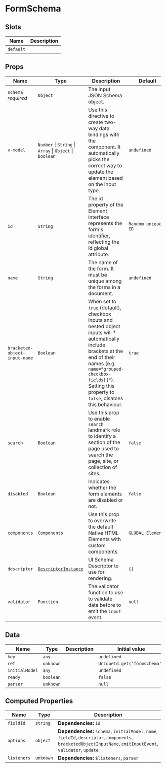 # FormSchema

## Slots

| Name      | Description |
| --------- | ----------- |
| `default` | &nbsp;      |

## Props

| Name                          | Type                                                                     | Description                                                                                                                                                                                                                                  | Default            |
| ----------------------------- | ------------------------------------------------------------------------ | -------------------------------------------------------------------------------------------------------------------------------------------------------------------------------------------------------------------------------------------- | ------------------ |
| `schema` *required*           | `Object`                                                                 | The input JSON Schema object.                                                                                                                                                                                                                |                    |
| `v-model`                     | `Number` &#124; `String` &#124; `Array` &#124; `Object` &#124; `Boolean` | Use this directive to create two-way data bindings with the component. It automatically picks the correct way to update the element based on the input type.                                                                                 | `undefined`        |
| `id`                          | `String`                                                                 | The id property of the Element interface represents the form's identifier, reflecting the id global attribute.                                                                                                                               | `Random unique ID` |
| `name`                        | `String`                                                                 | The name of the form. It must be unique among the forms in a document.                                                                                                                                                                       | `undefined`        |
| `bracketed-object-input-name` | `Boolean`                                                                | When set to `true` (default), checkbox inputs and nested object inputs will * automatically include brackets at the end of their names (e.g. `name="grouped-checkbox-fields[]"`). Setting this property to `false`, disables this behaviour. | `true`             |
| `search`                      | `Boolean`                                                                | Use this prop to enable `search` landmark role to identify a section of the page used to search the page, site, or collection of sites.                                                                                                      | `false`            |
| `disabled`                    | `Boolean`                                                                | Indicates whether the form elements are disabled or not.                                                                                                                                                                                     | `false`            |
| `components`                  | `Components`                                                             | Use this prop to overwrite the default Native HTML Elements with custom components.                                                                                                                                                          | `GLOBAL.Elements`  |
| `descriptor`                  | [`DescriptorInstance`](#descriptor-interface)                            | UI Schema Descriptor to use for rendering.                                                                                                                                                                                                   | `{}`               |
| `validator`                   | `Function`                                                               | The validator function to use to validate data before to emit the `input` event.                                                                                                                                                             | `null`             |

## Data

| Name           | Type      | Description | Initial value                |
| -------------- | --------- | ----------- | ---------------------------- |
| `key`          | `any`     |             | `undefined`                  |
| `ref`          | `unknown` |             | `UniqueId.get('formschema')` |
| `initialModel` | `any`     |             | `undefined`                  |
| `ready`        | `boolean` |             | `false`                      |
| `parser`       | `unknown` |             | `null`                       |

## Computed Properties

| Name        | Type      | Description                                                                                                                                                    |
| ----------- | --------- | -------------------------------------------------------------------------------------------------------------------------------------------------------------- |
| `fieldId`   | `string`  | **Dependencies:** `id`                                                                                                                                         |
| `options`   | `object`  | **Dependencies:** `schema`, `initialModel`, `name`, `fieldId`, `descriptor`, `components`, `bracketedObjectInputName`, `emitInputEvent`, `validator`, `update` |
| `listeners` | `unknown` | **Dependencies:** `$listeners`, `parser`                                                                                                                       |
